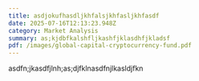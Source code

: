 ```yaml
---
title: asdjokufhasdljkhfalsjkhfasljkhfasdf
date: 2025-07-16T12:13:23.948Z
category: Market Analysis
summary: as;kjdbfkalshfljkashfjklasdhfjkladsf
pdf: /images/global-capital-cryptocurrency-fund.pdf
---
```

a﻿sdfn;jkasdfjlnh;as;djfklnasdfnjlkasldjfkn